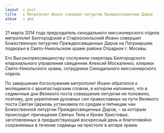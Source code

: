 ```yaml
---
layout  : post
title   : Митрополит Иоанн совершил литургию Преждеосвященных Даров
album   : yes
---
```

21 марта 2014 года председатель синодального миссионерского отдела митрополит Белгородский и Старооскольский Иоанн совершил Божественную литургию Преждеосвященных Даров на Патриаршем подворье в Свято-Никольском храме района Отрадное г. Москвы.

Его Высокопреосвященству сослужили секретарь Белгородского епархиального управления священник Алексий Москаленко, клирики Свято-Никольского храма, сотрудники Синодального миссионерского отдела.

По завершении богослужения митрополит Иоанн обратился к молящимся с архипастырским словом, в котором напомнил, что в седмичные дни Великого поста совершение литургии не положено, поэтому, для укрепления духовных сил православных на пути Великого поста Святая Церковь установила по средам и пятницам чин Божественной литургии Преждеосвященных Даров, – за которым происходит причащение Святых Тела и Крови Христовых, заготовленных в предшествующий воскресный день и благоговейно сохраняемых в течение седмицы на престоле в алтаре храма.
